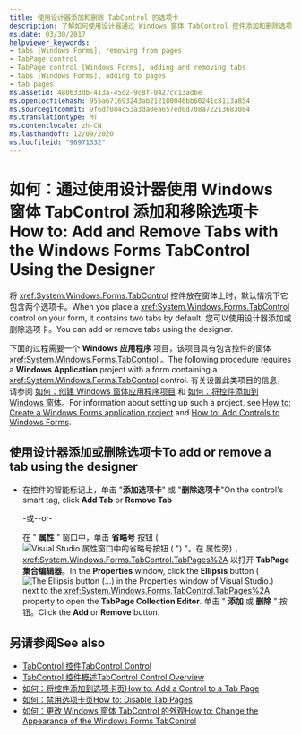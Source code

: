 ```yaml
---
title: 使用设计器添加和删除 TabControl 的选项卡
description: 了解如何使用设计器通过 Windows 窗体 TabControl 控件添加和删除选项卡。
ms.date: 03/30/2017
helpviewer_keywords:
- tabs [Windows Forms], removing from pages
- TabPage control
- TabPage control [Windows Forms], adding and removing tabs
- tabs [Windows Forms], adding to pages
- tab pages
ms.assetid: 480633db-413a-45d2-9c8f-0427cc13adbe
ms.openlocfilehash: 955a671693243ab212180046bb60241c8113a854
ms.sourcegitcommit: 9f6df084c53a3da0ea657ed0d708a72213683084
ms.translationtype: MT
ms.contentlocale: zh-CN
ms.lasthandoff: 12/09/2020
ms.locfileid: "96971332"
---
```

# <a name="how-to-add-and-remove-tabs-with-the-windows-forms-tabcontrol-using-the-designer"></a><span data-ttu-id="8856c-103">如何：通过使用设计器使用 Windows 窗体 TabControl 添加和移除选项卡</span><span class="sxs-lookup"><span data-stu-id="8856c-103">How to: Add and Remove Tabs with the Windows Forms TabControl Using the Designer</span></span>
<span data-ttu-id="8856c-104">将 <xref:System.Windows.Forms.TabControl> 控件放在窗体上时，默认情况下它包含两个选项卡。</span><span class="sxs-lookup"><span data-stu-id="8856c-104">When you place a <xref:System.Windows.Forms.TabControl> control on your form, it contains two tabs by default.</span></span> <span data-ttu-id="8856c-105">您可以使用设计器添加或删除选项卡。</span><span class="sxs-lookup"><span data-stu-id="8856c-105">You can add or remove tabs using the designer.</span></span>

 <span data-ttu-id="8856c-106">下面的过程需要一个 **Windows 应用程序** 项目，该项目具有包含控件的窗体 <xref:System.Windows.Forms.TabControl> 。</span><span class="sxs-lookup"><span data-stu-id="8856c-106">The following procedure requires a **Windows Application** project with a form containing a <xref:System.Windows.Forms.TabControl> control.</span></span> <span data-ttu-id="8856c-107">有关设置此类项目的信息，请参阅 [如何：创建 Windows 窗体应用程序项目](/visualstudio/ide/step-1-create-a-windows-forms-application-project) 和 [如何：将控件添加到 Windows 窗体](how-to-add-controls-to-windows-forms.md)。</span><span class="sxs-lookup"><span data-stu-id="8856c-107">For information about setting up such a project, see [How to: Create a Windows Forms application project](/visualstudio/ide/step-1-create-a-windows-forms-application-project) and [How to: Add Controls to Windows Forms](how-to-add-controls-to-windows-forms.md).</span></span>

## <a name="to-add-or-remove-a-tab-using-the-designer"></a><span data-ttu-id="8856c-108">使用设计器添加或删除选项卡</span><span class="sxs-lookup"><span data-stu-id="8856c-108">To add or remove a tab using the designer</span></span>

- <span data-ttu-id="8856c-109">在控件的智能标记上，单击 "**添加选项卡**" 或 "**删除选项卡**"</span><span class="sxs-lookup"><span data-stu-id="8856c-109">On the control's smart tag, click **Add Tab** or **Remove Tab**</span></span>

     <span data-ttu-id="8856c-110">-或-</span><span class="sxs-lookup"><span data-stu-id="8856c-110">-or-</span></span>

     <span data-ttu-id="8856c-111">在 " **属性** " 窗口中，单击 **省略号** 按钮 (![ Visual Studio 属性窗口中的省略号按钮 ( ") "。在 ](./media/visual-studio-ellipsis-button.png) 属性旁) ， <xref:System.Windows.Forms.TabControl.TabPages%2A> 以打开 **TabPage 集合编辑器**。</span><span class="sxs-lookup"><span data-stu-id="8856c-111">In the **Properties** window, click the **Ellipsis** button (![The Ellipsis button (...) in the Properties window of Visual Studio.](./media/visual-studio-ellipsis-button.png)) next to the <xref:System.Windows.Forms.TabControl.TabPages%2A> property to open the **TabPage Collection Editor**.</span></span> <span data-ttu-id="8856c-112">单击 " **添加** 或 **删除** " 按钮。</span><span class="sxs-lookup"><span data-stu-id="8856c-112">Click the **Add** or **Remove** button.</span></span>

## <a name="see-also"></a><span data-ttu-id="8856c-113">另请参阅</span><span class="sxs-lookup"><span data-stu-id="8856c-113">See also</span></span>

- [<span data-ttu-id="8856c-114">TabControl 控件</span><span class="sxs-lookup"><span data-stu-id="8856c-114">TabControl Control</span></span>](tabcontrol-control-windows-forms.md)
- [<span data-ttu-id="8856c-115">TabControl 控件概述</span><span class="sxs-lookup"><span data-stu-id="8856c-115">TabControl Control Overview</span></span>](tabcontrol-control-overview-windows-forms.md)
- [<span data-ttu-id="8856c-116">如何：将控件添加到选项卡页</span><span class="sxs-lookup"><span data-stu-id="8856c-116">How to: Add a Control to a Tab Page</span></span>](how-to-add-a-control-to-a-tab-page.md)
- [<span data-ttu-id="8856c-117">如何：禁用选项卡页</span><span class="sxs-lookup"><span data-stu-id="8856c-117">How to: Disable Tab Pages</span></span>](how-to-disable-tab-pages.md)
- [<span data-ttu-id="8856c-118">如何：更改 Windows 窗体 TabControl 的外观</span><span class="sxs-lookup"><span data-stu-id="8856c-118">How to: Change the Appearance of the Windows Forms TabControl</span></span>](how-to-change-the-appearance-of-the-windows-forms-tabcontrol.md)
